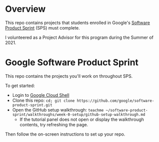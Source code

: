 # Overview

This repo contains projects that students enrolled in Google's [Software Product Sprint](https://buildyourfuture.withgoogle.com/programs/softwareproductsprint/) (SPS) must complete. 

I volunteered as a Project Advisor for this program during the Summer of 2021.

# Google Software Product Sprint

This repo contains the projects you'll work on throughout SPS.

To get started:

- Login to [Google Cloud Shell](https://ssh.cloud.google.com/cloudshell/editor)
- Clone this repo: `cd; git clone https://github.com/google/software-product-sprint.git`
- Open the GitHub setup walkthrough: `teachme ~/software-product-sprint/walkthroughs/week-0-setup/github-setup-walkthrough.md`
  - If the tutorial panel does not open or display the walkthrough contents, try refreshing the page.

Then follow the on-screen instructions to set up your repo.
